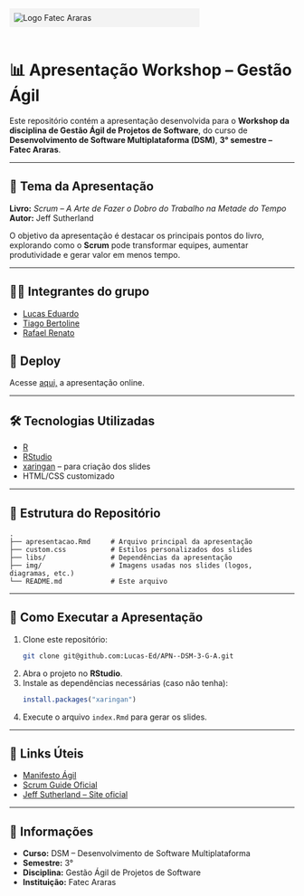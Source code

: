 <div style="background-color: #f3f3f3; padding: 8px; max-width: 320px">
<img src="https://bkpsitecpsnew.blob.core.windows.net/uploadsitecps/sites/19/2024/03/fatec-araras-antonio-brambilla.png" alt="Logo Fatec Araras"/></div>

<br>

# 📊 Apresentação Workshop – Gestão Ágil

Este repositório contém a apresentação desenvolvida para o **Workshop da disciplina de Gestão Ágil de Projetos de Software**, do curso de **Desenvolvimento de Software Multiplataforma (DSM)**, **3° semestre – Fatec Araras**.

---

## 📖 Tema da Apresentação
**Livro:** *Scrum – A Arte de Fazer o Dobro do Trabalho na Metade do Tempo*  
**Autor:** Jeff Sutherland  

O objetivo da apresentação é destacar os principais pontos do livro, explorando como o **Scrum** pode transformar equipes, aumentar produtividade e gerar valor em menos tempo.

---

## 👨‍💻 Integrantes do grupo
- [Lucas Eduardo](https://linktr.ee/lucas.007)  
- [Tiago Bertoline](https://github.com/TiagoBertoline)  
- [Rafael Renato](https://github.com/RafaelRRita)  


## 📲 Deploy

Acesse [aqui,](https://lucas-ed.github.io/APN--DSM-3-G-A/#1) a apresentação online.

---

## 🛠️ Tecnologias Utilizadas
- [R](https://www.r-project.org/)  
- [RStudio](https://posit.co/download/rstudio-desktop/)  
- [xaringan](https://slides.yihui.org/xaringan/) – para criação dos slides  
- HTML/CSS customizado  

---

## 📂 Estrutura do Repositório
```
.
├── apresentacao.Rmd     # Arquivo principal da apresentação
├── custom.css           # Estilos personalizados dos slides
├── libs/                # Dependências da apresentação
├── img/                 # Imagens usadas nos slides (logos, diagramas, etc.)
└── README.md            # Este arquivo
```

---

## 🚀 Como Executar a Apresentação
1. Clone este repositório:  
   ```bash
   git clone git@github.com:Lucas-Ed/APN--DSM-3-G-A.git
   ```
2. Abra o projeto no **RStudio**.  
3. Instale as dependências necessárias (caso não tenha):  
   ```R
   install.packages("xaringan")
   ```
4. Execute o arquivo `index.Rmd` para gerar os slides.

---

## 📌 Links Úteis
- [Manifesto Ágil](https://agilemanifesto.org/iso/ptbr/manifesto.html)  
- [Scrum Guide Oficial](https://scrumguides.org)  
- [Jeff Sutherland – Site oficial](https://jeffsutherland.com)  

---

## 📅 Informações
- **Curso:** DSM – Desenvolvimento de Software Multiplataforma  
- **Semestre:** 3°  
- **Disciplina:** Gestão Ágil de Projetos de Software  
- **Instituição:** Fatec Araras  
